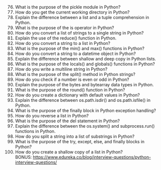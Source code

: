 
76. What is the purpose of the pickle module in Python?<br>
76. How do you get the current working directory in Python?<br>
77. Explain the difference between a list and a tuple comprehension in Python. <br>
78. What is the purpose of the is operator in Python? <br>
79. How do you convert a list of strings to a single string in Python? <br>
80. Explain the use of the reduce() function in Python. <br>
81. How do you convert a string to a list in Python? <br>
82. What is the purpose of the min() and max() functions in Python? <br>
83. How do you convert a string to a datetime object in Python? <br>
84. Explain the difference between shallow and deep copy in Python lists.
85. What is the purpose of the locals() and globals() functions in Python?
86. How do you write a multiline string in Python?
87. What is the purpose of the split() method in Python strings?
88. How do you check if a number is even or odd in Python?
89. Explain the purpose of the bytes and bytearray data types in Python.
90. What is the purpose of the round() function in Python?
91. How do you create a dictionary with default values in Python?
92. Explain the difference between os.path.isdir() and os.path.isfile() in Python.
93. What is the purpose of the finally block in Python exception handling?
94. How do you reverse a list in Python?
95. What is the purpose of the del statement in Python?
96. Explain the difference between the os.system() and subprocess.run() functions in Python.
97. How do you split a string into a list of substrings in Python?
98. What is the purpose of the try, except, else, and finally blocks in Python?
99. How do you create a shallow copy of a list in Python?<br>
BONUS: https://www.edureka.co/blog/interview-questions/python-interview-questions/
